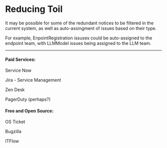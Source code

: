 # Reducing Toil

It may be possible for some of the redundant notices to be filtered in the current system, as well as auto-assingment of issues based on their type. 

For example, EnpointRegistration issuses could be auto-assigned to the endpoint team, with LLMModel issues being assigned to the LLM team.

----

#### Paid Services:

Service Now

Jira - Service Management

Zen Desk

PagerDuty (perhaps?)



#### Free and Open Source:

OS Ticket

Bugzilla

ITFlow
